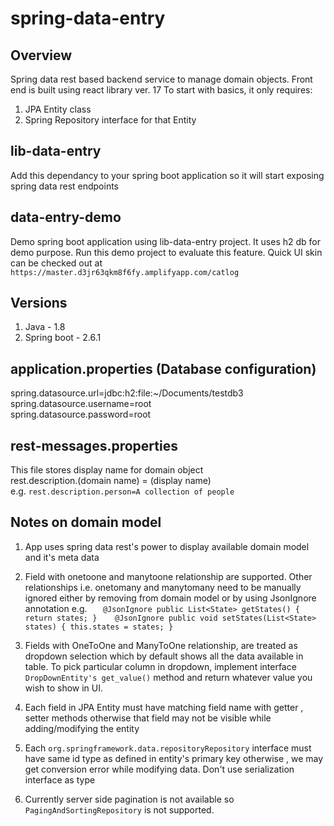# spring-data-entry
## Overview
Spring data rest based backend service to manage domain objects. Front end is built using react library ver. 17
To start with basics, it only requires: 
1. JPA Entity class 
2. Spring Repository interface for that Entity

## lib-data-entry
Add this dependancy to your spring boot application so it will start exposing spring data rest endpoints

## data-entry-demo
Demo spring boot application using lib-data-entry project. It uses h2 db for demo purpose. Run this demo project to evaluate this feature.
Quick UI skin can be checked out at `https://master.d3jr63qkm8f6fy.amplifyapp.com/catlog`

## Versions
1. Java - 1.8
2. Spring boot - 2.6.1

## application.properties (Database configuration)
spring.datasource.url=jdbc:h2:file:~/Documents/testdb3 \
spring.datasource.username=root \
spring.datasource.password=root

## rest-messages.properties 
This file stores display name for domain object \
rest.description.(domain name) = (display name) \
e.g. `rest.description.person=A collection of people`

## Notes on domain model
1. App uses spring data rest's power to display available domain model and it's meta data
2. Field with  onetoone and manytoone relationship are supported. Other relationships i.e. onetomany and manytomany need to be manually ignored either by removing from domain model or by using JsonIgnore annotation e.g.
`    @JsonIgnore
    public List<State> getStates() {
        return states;
    }   
    @JsonIgnore
    public void setStates(List<State> states) {
        this.states = states;
    }
`

3. Fields with OneToOne and ManyToOne relationship, are treated as dropdown selection which by default shows all the data available in table. To pick particular column in dropdown, implement interface `DropDownEntity's get_value()` method and return whatever value you wish to show in UI.
4. Each field in JPA Entity must have matching field name with getter , setter methods otherwise that field may not be visible while adding/modifying the entity
5. Each `org.springframework.data.repositoryRepository` interface must have same id type as defined in entity's primary key otherwise , we may get conversion error while modifying data.
Don't use serialization interface as type
6. Currently server side pagination is not available so `PagingAndSortingRepository` is not supported.
